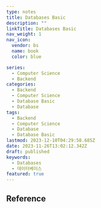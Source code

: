 ```yaml
---
type: notes
title: Databases Basic
description: ""
linkTitle: Databases Basic
nav_weight: 1
nav_icon:
  vendor: bs
  name: book
  color: blue

series:
  - Computer Science
  - Backend
categories:
  - Backend
  - Computer Science
  - Database Basic
  - Database
tags:
  - Backend
  - Computer Science
  - Database
  - Database Basic
lastmod: 2023-12-10T04:29:58.685Z
date: 2023-11-26T13:02:12.342Z
draft: published
keywords:
  - Databases
  - 데이터베이스
featured: true
---
```


## Reference
